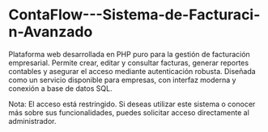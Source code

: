 # ContaFlow---Sistema-de-Facturaci-n-Avanzado
Plataforma web desarrollada en PHP puro para la gestión de facturación empresarial. Permite crear, editar y consultar facturas, generar reportes contables y asegurar el acceso mediante autenticación robusta. Diseñada como un servicio disponible para empresas, con interfaz moderna y conexión a base de datos SQL.

Nota: El acceso está restringido. Si deseas utilizar este sistema o conocer más sobre sus funcionalidades, puedes solicitar acceso directamente al administrador.
